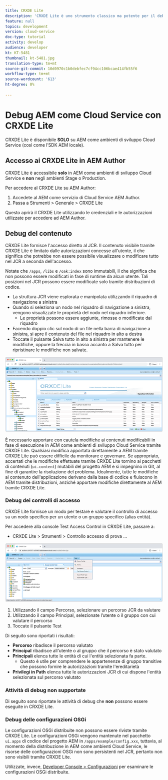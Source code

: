 ```yaml
---
title: CRXDE Lite
description: 'CRXDE Lite è uno strumento classico ma potente per il debug dei AEM come ambienti per sviluppatori Cloud Service. CRXDE Lite fornisce una suite di funzionalità che facilita il debug dall''ispezione di tutte le risorse e proprietà, dalla manipolazione delle parti modificabili del JCR e dalle autorizzazioni di indagine. '
feature: null
topics: development
version: cloud-service
doc-type: tutorial
activity: develop
audience: developer
kt: KT-5481
thumbnail: kt-5481.jpg
translation-type: tm+mt
source-git-commit: 10d0970c1b0debfec7cf94cc106bcae414fb55f6
workflow-type: tm+mt
source-wordcount: '613'
ht-degree: 0%

---
```



# Debug AEM come Cloud Service con CRXDE Lite

CRXDE Lite è disponibile __SOLO__ su AEM come ambienti di sviluppo Cloud Service (così come l’SDK AEM locale).

## Accesso ai CRXDE Lite in AEM Author

CRXDE Lite è accessibile __solo__ in AEM come ambienti di sviluppo Cloud Service e __non__ negli ambienti Stage o Production.

Per accedere al CRXDE Lite su AEM Author:

1. Accedete al AEM come servizio di Cloud Service AEM Author.
1. Passa a Strumenti > Generale > CRXDE Lite

Questo aprirà il CRXDE Lite utilizzando le credenziali e le autorizzazioni utilizzate per accedere ad AEM Author.

## Debug del contenuto

CRXDE Lite fornisce l&#39;accesso diretto al JCR. Il contenuto visibile tramite CRXDE Lite è limitato dalle autorizzazioni concesse all&#39;utente, il che significa che potrebbe non essere possibile visualizzare o modificare tutto nel JCR a seconda dell&#39;accesso.

Notate che `/apps`, `/libs` e `/oak:index` sono immutabili, il che significa che non possono essere modificati in fase di runtime da alcun utente. Tali posizioni nel JCR possono essere modificate solo tramite distribuzioni di codice.

+ La struttura JCR viene esplorata e manipolata utilizzando il riquadro di navigazione a sinistra
+ Quando si seleziona un nodo nel riquadro di navigazione a sinistra, vengono visualizzate le proprietà del nodo nel riquadro inferiore.
   + Le proprietà possono essere aggiunte, rimosse o modificate dal riquadro
+ Facendo doppio clic sul nodo di un file nella barra di navigazione a sinistra, si apre il contenuto del file nel riquadro in alto a destra
+ Toccate il pulsante Salva tutto in alto a sinistra per mantenere le modifiche, oppure la freccia in basso accanto a Salva tutto per ripristinare le modifiche non salvate.

![CRXDE Lite - Debugging del contenuto](./assets/crxde-lite/debugging-content.png)

È necessario apportare con cautela modifiche ai contenuti modificabili in fase di esecuzione in AEM come ambienti di sviluppo Cloud Service tramite CRXDE Lite.
Qualsiasi modifica apportata direttamente a AEM tramite CRXDE Lite può essere difficile da monitorare e governare. Se appropriato, accertati che le modifiche effettuate tramite CRXDE Lite tornino ai pacchetti di contenuti (`ui.content`) mutabili del progetto AEM e si impegnino in Git, al fine di garantire la risoluzione del problema. Idealmente, tutte le modifiche al contenuto dell&#39;applicazione derivano dalla base di codice e fluiscono in AEM tramite distribuzioni, anziché apportare modifiche direttamente al AEM tramite CRXDE Lite.

### Debug dei controlli di accesso

CRXDE Lite fornisce un modo per testare e valutare il controllo di accesso su un nodo specifico per un utente o un gruppo specifico (alias entità).

Per accedere alla console Test Access Control in CRXDE Lite, passare a:

+ CRXDE Lite > Strumenti > Controllo accesso di prova ...

![CRXDE Lite - Controllo dell&#39;accesso ai test](./assets/crxde-lite/permissions__test-access-control.png)

1. Utilizzando il campo Percorso, selezionare un percorso JCR da valutare
1. Utilizzando il campo Principal, selezionate l’utente o il gruppo con cui valutare il percorso
1. Toccate il pulsante Test

Di seguito sono riportati i risultati:

+ __Percorso__ ribadisce il percorso valutato
+ __Principal__ ribadisce all&#39;utente o al gruppo che il percorso è stato valutato
+ __Principali__ elenca tutte le entità di cui l&#39;entità selezionata fa parte.
   + Questo è utile per comprendere le appartenenze di gruppo transitive che possono fornire le autorizzazioni tramite l&#39;ereditarietà
+ __Privilegi in Path__ elenca tutte le autorizzazioni JCR di cui dispone l&#39;entità selezionata sul percorso valutato

### Attività di debug non supportate

Di seguito sono riportate le attività di debug che __non__ possono essere eseguite in CRXDE Lite.

### Debug delle configurazioni OSGi

Le configurazioni OSGi distribuite non possono essere riviste tramite CRXDE Lite. Le configurazioni OSGi vengono mantenute nel pacchetto `ui.apps` di codice del progetto AEM in `/apps/example/config.xxx`, tuttavia, al momento della distribuzione in AEM come ambienti Cloud Service, le risorse delle configurazioni OSGi non sono persistenti nel JCR, pertanto non sono visibili tramite CRXDE Lite.

Utilizzate, invece, [Developer Console > Configurazioni](./developer-console.md#configurations) per esaminare le configurazioni OSGi distribuite.
